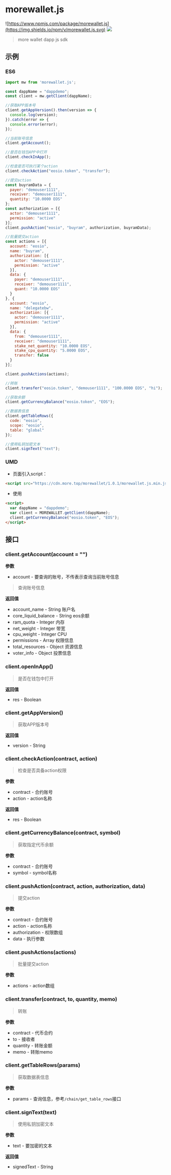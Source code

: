 # morewallet.js

![https://www.npmjs.com/package/morewallet.js](https://img.shields.io/npm/v/morewallet.js.svg) ![](https://img.shields.io/badge/language-javascript-red.svg)

> more wallet dapp js sdk

## 示例
### ES6
```javascript
import mw from 'morewallet.js';

const dappName = "dappdemo";
const client = mw.getClient(dappName);

//获取APP版本号
client.getAppVersion().then(version => {
  console.log(version);
}).catch(error => {
  console.error(error);
});

//当前账号信息
client.getAccount();

//是否在钱包APP中打开
client.checkInApp();

//检查是否可执行某个action
client.checkAction("eosio.token", "transfer");

//提交action
const buyramData = {
  payer: "demouser1111",
  receiver: "demouser1111",
  quantity: "10.0000 EOS"
};
const authorization = [{
  actor: "demouser1111",
  permission: "active"
}];
client.pushAction("eosio", "buyram", authorization, buyramData);

//批量提交action
const actions = [{
  account: "eosio",
  name: "buyram",
  authorization: [{
    actor: "demouser1111",
    permission: "active"
  }],
  data: {
    payer: "demouser1111",
    receiver: "demouser1111",
    quant: "10.0000 EOS"
  }
}, {
  account: "eosio",
  name: "delegatebw",
  authorization: [{
    actor: "demouser1111",
    permission: "active"
  }],
  data: {
    from: "demouser1111",
    receiver: "demouser1111",
    stake_net_quantity: "10.0000 EOS",
    stake_cpu_quantity: "5.0000 EOS",
    transfer: false
  }
}];

client.pushActions(actions);

//转账
client.transfer("eosio.token", "demouser1111", "100.0000 EOS", "hi");

//获取余额
client.getCurrencyBalance("eosio.token", "EOS");

//数据表信息
client.getTableRows({
  code: "eosio",
  scope: "eosio",
  table: "global"
});

//使用私钥加密文本
client.signText("text");

```

### UMD

- 页面引入script：

```html
<script src="https://cdn.more.top/morewallet/1.0.1/morewallet.js.min.js"></script>
```

- 使用

```html
<script>
  var dappName = "dappdemo";
  var client = MOREWALLET.getClient(dappName);
  client.getCurrencyBalance("eosio.token", "EOS");
</script>
```

## 接口

### client.getAccount(account = "")

**参数**

- account - 要查询的账号，不传表示查询当前账号信息

> 查询账号信息

**返回值**

- account_name - String 账户名
- core_liquid_balance - String eos余额
- ram_quota - Integer 内存
- net_weight - Integer 带宽
- cpu_weight - Integer CPU
- permissions - Array 权限信息
- total_resources - Object 资源信息
- voter_info - Object 投票信息

### client.openInApp()

> 是否在钱包中打开

**返回值**

- res - Boolean

### client.getAppVersion()

> 获取APP版本号

**返回值**

- version - String

### client.checkAction(contract, action)

> 检查是否具备action权限

**参数**

- contract - 合约账号
- action - action名称

**返回值**

- res - Boolean

### client.getCurrencyBalance(contract, symbol)

> 获取指定代币余额

**参数**

- contract - 合约账号
- symbol - symbol名称

### client.pushAction(contract, action, authorization, data)

> 提交action

**参数**

- contract - 合约账号
- action - action名称
- authorization - 权限数组
- data - 执行参数

### client.pushActions(actions)

> 批量提交action

**参数**

- actions - action数组

### client.transfer(contract, to, quantity, memo)

> 转账

**参数**

- contract - 代币合约
- to - 接收者
- quantity - 转账金额
- memo - 转账memo

### client.getTableRows(params)

> 获取数据表信息

**参数**

- params - 查询信息，参考`/chain/get_table_rows`接口

### client.signText(text)

> 使用私钥加密文本

**参数**

- text - 要加密的文本

**返回值**

- signedText - String